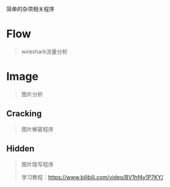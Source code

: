 简单的杂项相关程序

# Flow
> wireshark流量分析

# Image
> 图片分析
## Cracking
> 图片解密程序

## Hidden
> 图片隐写程序
>
> 学习教程：https://www.bilibili.com/video/BV1hf4y1P7KY/
